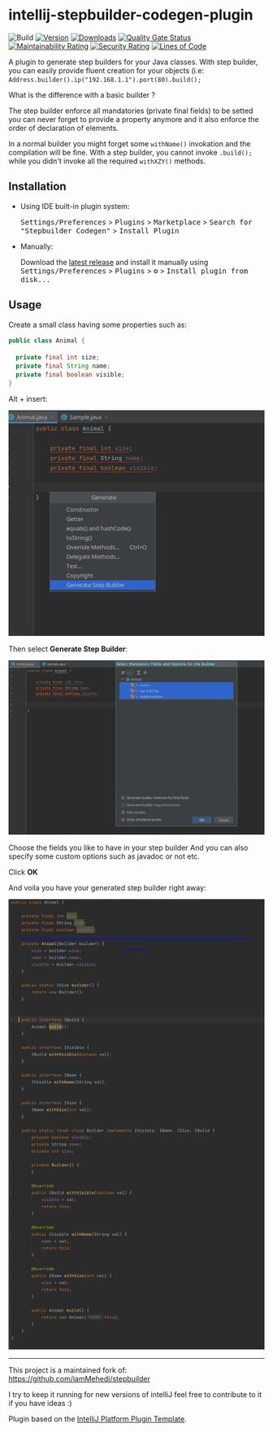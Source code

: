 # intellij-stepbuilder-codegen-plugin

![Build](https://github.com/sebastienvermeille/intellij-stepbuilder-codegen-plugin/workflows/Build/badge.svg)
[![Version](https://img.shields.io/jetbrains/plugin/v/cookiecode-stepbuilder-plugin.svg)](https://plugins.jetbrains.com/plugin/cookiecode-stepbuilder-plugin)
[![Downloads](https://img.shields.io/jetbrains/plugin/d/cookiecode-stepbuilder-plugin.svg)](https://plugins.jetbrains.com/plugin/cookiecode-stepbuilder-plugin)
[![Quality Gate Status](https://sonarcloud.io/api/project_badges/measure?project=sebastienvermeille_intellij-stepbuilder-codegen-plugin&metric=alert_status)](https://sonarcloud.io/summary/new_code?id=sebastienvermeille_intellij-stepbuilder-codegen-plugin)
[![Maintainability Rating](https://sonarcloud.io/api/project_badges/measure?project=sebastienvermeille_intellij-stepbuilder-codegen-plugin&metric=sqale_rating)](https://sonarcloud.io/summary/new_code?id=sebastienvermeille_intellij-stepbuilder-codegen-plugin)
[![Security Rating](https://sonarcloud.io/api/project_badges/measure?project=sebastienvermeille_intellij-stepbuilder-codegen-plugin&metric=security_rating)](https://sonarcloud.io/summary/new_code?id=sebastienvermeille_intellij-stepbuilder-codegen-plugin)
[![Lines of Code](https://sonarcloud.io/api/project_badges/measure?project=sebastienvermeille_intellij-stepbuilder-codegen-plugin&metric=ncloc)](https://sonarcloud.io/summary/new_code?id=sebastienvermeille_intellij-stepbuilder-codegen-plugin)


<!-- Plugin description -->
A plugin to generate step builders for your Java classes. 
With step builder, you can easily provide fluent creation for your objects (i.e: `Address.builder().ip("192.168.1.1").port(80).build();`

What is the difference with a basic builder ?

The step builder enforce all mandatories (private final fields) to be setted you can never forget to provide a 
property anymore and it also enforce the order of declaration of elements.

In a normal builder you might forget some `withName()` invokation and the compilation will be fine. With a step builder, you cannot 
invoke `.build();` while you didn't invoke all the required `withXZY()` methods.


<!-- Plugin description end -->

## Installation

- Using IDE built-in plugin system:
  
  <kbd>Settings/Preferences</kbd> > <kbd>Plugins</kbd> > <kbd>Marketplace</kbd> > <kbd>Search for "Stepbuilder Codegen"</kbd> >
  <kbd>Install Plugin</kbd>
  
- Manually:

  Download the [latest release](https://github.com/sebastienvermeille/intellij-stepbuilder-codegen-plugin/releases/latest) and install it manually using
  <kbd>Settings/Preferences</kbd> > <kbd>Plugins</kbd> > <kbd>⚙️</kbd> > <kbd>Install plugin from disk...</kbd>

## Usage
Create a small class having some properties such as:
```java
public class Animal {
  
  private final int size;
  private final String name;
  private final boolean visible;
}
```

Alt + insert:

![Alt + insert](./doc/screenshot01.png)

Then select **Generate Step Builder**:

![Alt + insert](./doc/screenshot02.png)

Choose the fields you like to have in your step builder
And you can also specify some custom options such as javadoc or not etc.

Click **OK**

And voila you have your generated step builder right away:

![Alt + insert](./doc/screenshot03.png)

---
This project is a maintained fork of: https://github.com/iamMehedi/stepbuilder

I try to keep it running for new versions of intelliJ feel free to contribute to it if you have ideas :)

Plugin based on the [IntelliJ Platform Plugin Template][template].

[template]: https://github.com/JetBrains/intellij-platform-plugin-template
